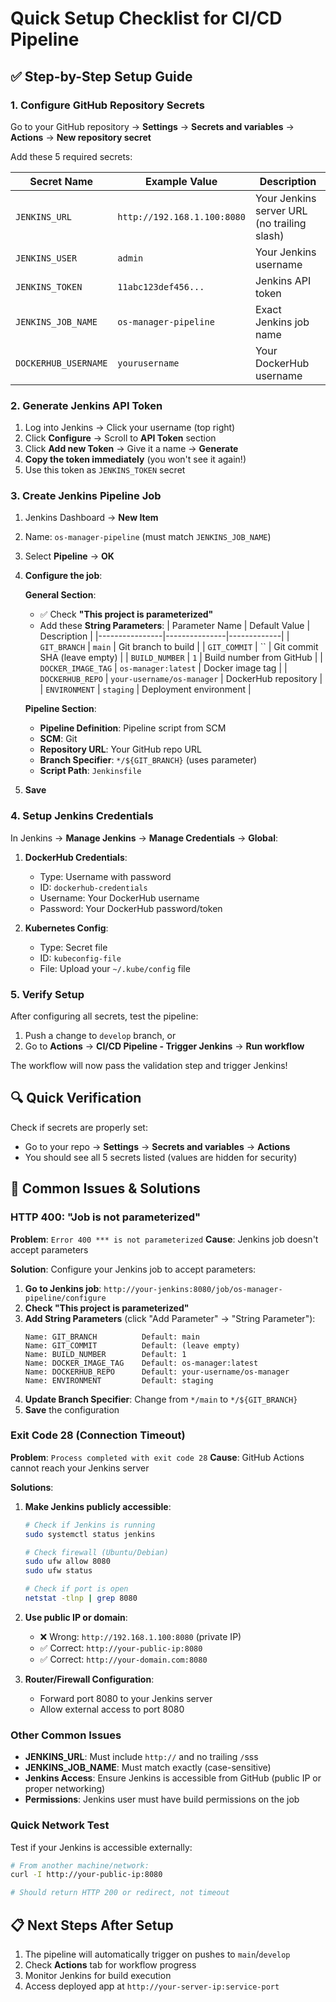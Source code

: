 # Quick Setup Checklist for CI/CD Pipeline

## ✅ Step-by-Step Setup Guide

### 1. Configure GitHub Repository Secrets

Go to your GitHub repository → **Settings** → **Secrets and variables** → **Actions** → **New repository secret**

Add these 5 required secrets:

| Secret Name          | Example Value               | Description                                 |
| -------------------- | --------------------------- | ------------------------------------------- |
| `JENKINS_URL`        | `http://192.168.1.100:8080` | Your Jenkins server URL (no trailing slash) |
| `JENKINS_USER`       | `admin`                     | Your Jenkins username                       |
| `JENKINS_TOKEN`      | `11abc123def456...`         | Jenkins API token                           |
| `JENKINS_JOB_NAME`   | `os-manager-pipeline`       | Exact Jenkins job name                      |
| `DOCKERHUB_USERNAME` | `yourusername`              | Your DockerHub username                     |

### 2. Generate Jenkins API Token

1. Log into Jenkins → Click your username (top right)
2. Click **Configure** → Scroll to **API Token** section
3. Click **Add new Token** → Give it a name → **Generate**
4. **Copy the token immediately** (you won't see it again!)
5. Use this token as `JENKINS_TOKEN` secret

### 3. Create Jenkins Pipeline Job

1. Jenkins Dashboard → **New Item**
2. Name: `os-manager-pipeline` (must match `JENKINS_JOB_NAME`)
3. Select **Pipeline** → **OK**
4. **Configure the job**:

   **General Section**:
   - ✅ Check **"This project is parameterized"**
   - Add these **String Parameters**:
     | Parameter Name | Default Value | Description |
     |----------------|---------------|-------------|
     | `GIT_BRANCH` | `main` | Git branch to build |
     | `GIT_COMMIT` | `` | Git commit SHA (leave empty) |
     | `BUILD_NUMBER` | `1` | Build number from GitHub |
     | `DOCKER_IMAGE_TAG` | `os-manager:latest` | Docker image tag |
     | `DOCKERHUB_REPO` | `your-username/os-manager` | DockerHub repository |
     | `ENVIRONMENT` | `staging` | Deployment environment |

   **Pipeline Section**:
   - **Pipeline Definition**: Pipeline script from SCM
   - **SCM**: Git
   - **Repository URL**: Your GitHub repo URL
   - **Branch Specifier**: `*/${GIT_BRANCH}` (uses parameter)
   - **Script Path**: `Jenkinsfile`

5. **Save**

### 4. Setup Jenkins Credentials

In Jenkins → **Manage Jenkins** → **Manage Credentials** → **Global**:

1. **DockerHub Credentials**:

   - Type: Username with password
   - ID: `dockerhub-credentials`
   - Username: Your DockerHub username
   - Password: Your DockerHub password/token

2. **Kubernetes Config**:
   - Type: Secret file
   - ID: `kubeconfig-file`
   - File: Upload your `~/.kube/config` file

### 5. Verify Setup

After configuring all secrets, test the pipeline:

1. Push a change to `develop` branch, or
2. Go to **Actions** → **CI/CD Pipeline - Trigger Jenkins** → **Run workflow**

The workflow will now pass the validation step and trigger Jenkins!

## 🔍 Quick Verification

Check if secrets are properly set:

- Go to your repo → **Settings** → **Secrets and variables** → **Actions**
- You should see all 5 secrets listed (values are hidden for security)

## 🚨 Common Issues & Solutions

### HTTP 400: "Job is not parameterized"
**Problem**: `Error 400 *** is not parameterized`
**Cause**: Jenkins job doesn't accept parameters

**Solution**: Configure your Jenkins job to accept parameters:

1. **Go to Jenkins job**: `http://your-jenkins:8080/job/os-manager-pipeline/configure`
2. **Check "This project is parameterized"**
3. **Add String Parameters** (click "Add Parameter" → "String Parameter"):
   ```
   Name: GIT_BRANCH          Default: main
   Name: GIT_COMMIT          Default: (leave empty)
   Name: BUILD_NUMBER        Default: 1
   Name: DOCKER_IMAGE_TAG    Default: os-manager:latest
   Name: DOCKERHUB_REPO      Default: your-username/os-manager
   Name: ENVIRONMENT         Default: staging
   ```
4. **Update Branch Specifier**: Change from `*/main` to `*/${GIT_BRANCH}`
5. **Save** the configuration

### Exit Code 28 (Connection Timeout)

**Problem**: `Process completed with exit code 28`
**Cause**: GitHub Actions cannot reach your Jenkins server

**Solutions**:

1. **Make Jenkins publicly accessible**:

   ```bash
   # Check if Jenkins is running
   sudo systemctl status jenkins

   # Check firewall (Ubuntu/Debian)
   sudo ufw allow 8080
   sudo ufw status

   # Check if port is open
   netstat -tlnp | grep 8080
   ```

2. **Use public IP or domain**:

   - ❌ Wrong: `http://192.168.1.100:8080` (private IP)
   - ✅ Correct: `http://your-public-ip:8080`
   - ✅ Correct: `http://your-domain.com:8080`

3. **Router/Firewall Configuration**:
   - Forward port 8080 to your Jenkins server
   - Allow external access to port 8080

### Other Common Issues

- **JENKINS_URL**: Must include `http://` and no trailing `/`sss
- **JENKINS_JOB_NAME**: Must match exactly (case-sensitive)
- **Jenkins Access**: Ensure Jenkins is accessible from GitHub (public IP or proper networking)
- **Permissions**: Jenkins user must have build permissions on the job

### Quick Network Test

Test if your Jenkins is accessible externally:

```bash
# From another machine/network:
curl -I http://your-public-ip:8080

# Should return HTTP 200 or redirect, not timeout
```

## 📋 Next Steps After Setup

1. The pipeline will automatically trigger on pushes to `main`/`develop`
2. Check **Actions** tab for workflow progress
3. Monitor Jenkins for build execution
4. Access deployed app at `http://your-server-ip:service-port`
